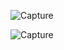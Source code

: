 


![Capture](https://user-images.githubusercontent.com/82764021/115983361-44b4c900-a5be-11eb-9398-c169da90a9cf.PNG)





![Capture](https://user-images.githubusercontent.com/82764021/115983535-5185ec80-a5bf-11eb-9923-829bb1558a8e.PNG)



